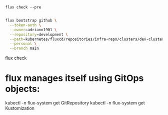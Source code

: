 

`flux check --pre`

````sh

flux bootstrap github \
  --token-auth \
  --owner=adriano1901 \
  --repository=development \
  --path=kubernetes/fluxcd/repositories/infra-repo/clusters/dev-cluster \
  --personal \
  --branch main
````

flux check

# flux manages itself using GitOps objects:

kubectl -n flux-system get GitRepository
kubectl -n flux-system get Kustomization